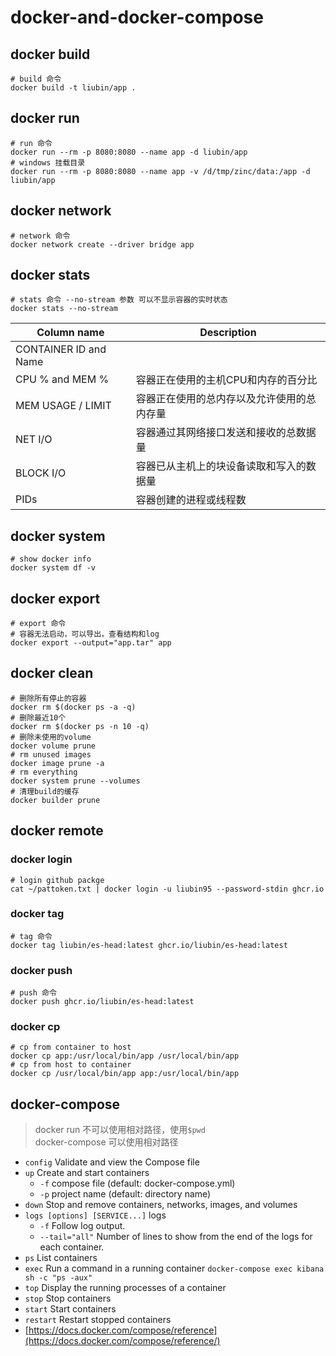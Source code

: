 # docker-and-docker-compose

## docker build

```shell
# build 命令
docker build -t liubin/app .
```

## docker run

```shell
# run 命令
docker run --rm -p 8080:8080 --name app -d liubin/app
# windows 挂载目录
docker run --rm -p 8080:8080 --name app -v /d/tmp/zinc/data:/app -d liubin/app
```

## docker network

```shell
# network 命令
docker network create --driver bridge app
```

## docker stats

```shell
# stats 命令 --no-stream 参数 可以不显示容器的实时状态
docker stats --no-stream
```

| Column name           | Description           |
|-----------------------|-----------------------|
| CONTAINER ID and Name |                       |
| CPU % and MEM %       | 容器正在使用的主机CPU和内存的百分比   |
| MEM USAGE / LIMIT     | 容器正在使用的总内存以及允许使用的总内存量 |
| NET I/O               | 容器通过其网络接口发送和接收的总数据量   |
| BLOCK I/O             | 容器已从主机上的块设备读取和写入的数据量  |
| PIDs                  | 容器创建的进程或线程数           |

## docker system

```shell
# show docker info
docker system df -v
```

## docker export

```shell
# export 命令
# 容器无法启动，可以导出，查看结构和log
docker export --output="app.tar" app
```

## docker clean

```shell
# 删除所有停止的容器
docker rm $(docker ps -a -q)
# 删除最近10个
docker rm $(docker ps -n 10 -q)
# 删除未使用的volume
docker volume prune
# rm unused images
docker image prune -a
# rm everything
docker system prune --volumes
# 清理build的缓存
docker builder prune
```

## docker remote

### docker login

```shell
# login github packge
cat ~/pattoken.txt | docker login -u liubin95 --password-stdin ghcr.io
```

### docker tag

```shell
# tag 命令
docker tag liubin/es-head:latest ghcr.io/liubin/es-head:latest
```

### docker push

```shell
# push 命令
docker push ghcr.io/liubin/es-head:latest
```

### docker cp

```shell
# cp from container to host
docker cp app:/usr/local/bin/app /usr/local/bin/app
# cp from host to container
docker cp /usr/local/bin/app app:/usr/local/bin/app
```

## docker-compose

> docker run 不可以使用相对路径，使用`$pwd`</br>
> docker-compose 可以使用相对路径

- `config`  Validate and view the Compose file
- `up`  Create and start containers
  - `-f` compose file (default: docker-compose.yml)
  - `-p` project name (default: directory name)
- `down`  Stop and remove containers, networks, images, and volumes
- `logs [options] [SERVICE...]` logs
  - `-f`   Follow log output.
  - `--tail="all"` Number of lines to show from the end of the logs for each container.
- `ps`  List containers
- `exec`  Run a command in a running container `docker-compose exec kibana sh -c "ps -aux"`
- `top`  Display the running processes of a container
- `stop`  Stop containers
- `start`  Start containers
- `restart`  Restart stopped containers
- [https://docs.docker.com/compose/reference](https://docs.docker.com/compose/reference/)
